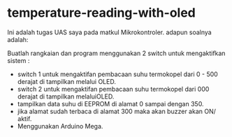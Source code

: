 # temperature-reading-with-oled

Ini adalah tugas UAS saya pada matkul Mikrokontroler. adapun soalnya adalah:

Buatlah rangkaian dan program menggunakan 2 switch untuk mengaktifkan sistem :
- switch 1 untuk mengaktifan pembacaan suhu termokopel dari 0 - 500  derajat di tampilkan melalui  OLED.
- switch 2 untuk mengaktifan pembacaan suhu termokopel dari 000  derajat di tampilkan melaluiOLED.
- tampilkan data suhu di EEPROM di alamat 0 sampai dengan 350. 
- jika alamat sudah terbaca di alamat 300 maka akan buzzer akan ON/ aktif.
- Menggunakan Arduino Mega.
